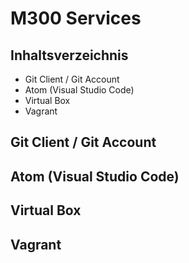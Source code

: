 M300 Services
==

Inhaltsverzeichnis
--
* Git Client / Git Account
* Atom (Visual Studio Code)
* Virtual Box
* Vagrant

Git Client / Git Account
--






Atom (Visual Studio Code)
--





Virtual Box
--





Vagrant
--
